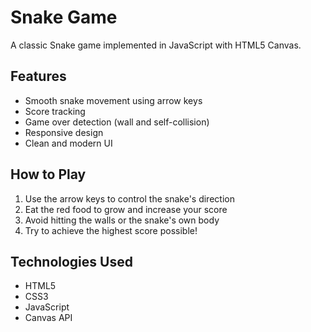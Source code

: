# Snake Game

A classic Snake game implemented in JavaScript with HTML5 Canvas.

## Features

- Smooth snake movement using arrow keys
- Score tracking
- Game over detection (wall and self-collision)
- Responsive design
- Clean and modern UI

## How to Play

1. Use the arrow keys to control the snake's direction
2. Eat the red food to grow and increase your score
3. Avoid hitting the walls or the snake's own body
4. Try to achieve the highest score possible!

## Technologies Used

- HTML5
- CSS3
- JavaScript
- Canvas API
